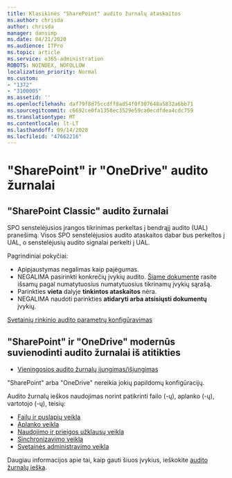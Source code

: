 ```yaml
---
title: Klasikinės "SharePoint" audito žurnalų ataskaitos
ms.author: chrisda
author: chrisda
manager: dansimp
ms.date: 04/21/2020
ms.audience: ITPro
ms.topic: article
ms.service: o365-administration
ROBOTS: NOINDEX, NOFOLLOW
localization_priority: Normal
ms.custom:
- "1372"
- "3100005"
ms.assetid: ''
ms.openlocfilehash: daf79f8d75ccdff8ad54f0f307648a5832a6bb71
ms.sourcegitcommit: c6692ce0fa1358ec3529e59ca0ecdfdea4cdc759
ms.translationtype: MT
ms.contentlocale: lt-LT
ms.lasthandoff: 09/14/2020
ms.locfileid: "47662216"
---
```

# <a name="sharepoint-and-onedrive-audit-logs"></a>"SharePoint" ir "OneDrive" audito žurnalai

## <a name="sharepoint-classic-audit-logs"></a>"SharePoint Classic" audito žurnalai

SPO senstelėjusios įrangos tikrinimas perkeltas į bendrąjį audito (UAL) pranešimą. Visos SPO senstelėjusios audito ataskaitos dabar bus perkeltos į UAL, o senstelėjusių audito signalai perkelti į UAL.

Pagrindiniai pokyčiai:

* Apipjaustymas negalimas kaip pajėgumas.
* NEGALIMA pasirinkti konkrečių įvykių audito. [Šiame dokumente](https://docs.microsoft.com/microsoft-365/compliance/search-the-audit-log-in-security-and-compliance) rasite išsamų pagal numatytuosius numatytuosius tikrinamų įvykių sąrašą.
* Parinkties **vieta** dalyje **tinkintos ataskaitos** nėra.
* NEGALIMA naudoti parinkties **atidaryti arba atsisiųsti dokumentų** įvykių.

[Svetainių rinkinio audito parametrų konfigūravimas](https://support.office.com/article/Configure-audit-settings-for-a-site-collection-A9920C97-38C0-44F2-8BCB-4CF1E2AE22D2)

## <a name="sharepoint-and-onedrive-modern-unified-audit-logs-from-compliance"></a>"SharePoint" ir "OneDrive" modernūs suvienodinti audito žurnalai iš atitikties

* [Vieningosios audito žurnalų įjungimas/išjungimas](https://docs.microsoft.com/microsoft-365/compliance/turn-audit-log-search-on-or-off) 

"SharePoint" arba "OneDrive" nereikia jokių papildomų konfigūracijų.

Audito žurnalų ieškos naudojimas norint patikrinti failo (-ų), aplanko (-ų), vartotojo (-ų), teisių:

* [Failų ir puslapių veikla](https://docs.microsoft.com/microsoft-365/compliance/search-the-audit-log-in-security-and-compliance)
* [Aplanko veikla](https://docs.microsoft.com/microsoft-365/compliance/search-the-audit-log-in-security-and-compliance#folder-activities)
* [Naudojimo ir prieigos užklausų veikla](https://docs.microsoft.com/microsoft-365/compliance/search-the-audit-log-in-security-and-compliance#sharing-and-access-request-activities)
* [Sinchronizavimo veikla](https://docs.microsoft.com/microsoft-365/compliance/search-the-audit-log-in-security-and-compliance#synchronization-activities)
* [Svetainės administravimo veikla](https://docs.microsoft.com/microsoft-365/compliance/search-the-audit-log-in-security-and-compliance#site-administration-activities)

Daugiau informacijos apie tai, kaip gauti šiuos įvykius, ieškokite [audito žurnalų ieška](https://docs.microsoft.com/microsoft-365/compliance/search-the-audit-log-in-security-and-compliance#search-the-audit-log).
